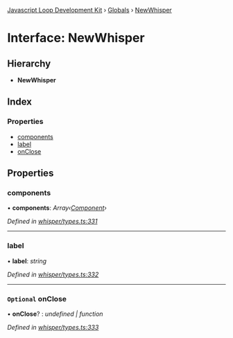 [Javascript Loop Development Kit](../README.md) › [Globals](../globals.md) › [NewWhisper](newwhisper.md)

# Interface: NewWhisper

## Hierarchy

* **NewWhisper**

## Index

### Properties

* [components](newwhisper.md#components)
* [label](newwhisper.md#label)
* [onClose](newwhisper.md#optional-onclose)

## Properties

###  components

• **components**: *Array‹[Component](../globals.md#component)›*

*Defined in [whisper/types.ts:331](https://github.com/open-olive/loop-development-kit/blob/ba5f0aac/ldk/javascript/src/whisper/types.ts#L331)*

___

###  label

• **label**: *string*

*Defined in [whisper/types.ts:332](https://github.com/open-olive/loop-development-kit/blob/ba5f0aac/ldk/javascript/src/whisper/types.ts#L332)*

___

### `Optional` onClose

• **onClose**? : *undefined | function*

*Defined in [whisper/types.ts:333](https://github.com/open-olive/loop-development-kit/blob/ba5f0aac/ldk/javascript/src/whisper/types.ts#L333)*
